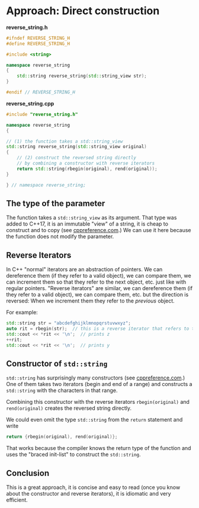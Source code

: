 # Approach: Direct construction

**reverse_string.h**
```cpp
#ifndef REVERSE_STRING_H
#define REVERSE_STRING_H

#include <string>

namespace reverse_string
{
    std::string reverse_string(std::string_view str);
}

#endif // REVERSE_STRING_H
```

**reverse_string.cpp**
```cpp
#include "reverse_string.h"

namespace reverse_string
{

// (1) the function takes a std::string_view
std::string reverse_string(std::string_view original)
{
    // (2) construct the reversed string directly
    // by combining a constructor with reverse iterators
    return std::string(rbegin(original), rend(original));
}

} // namespace reverse_string;
```

## The type of the parameter

The function takes a `std::string_view` as its argument.
That type was added to C++17, it is an immutable "view" of a string, it is cheap to construct and to copy (see [cppreference.com][cppref-stringview].)
We can use it here because the function does not modify the parameter.

## Reverse Iterators

In C++ "normal" iterators are an abstraction of pointers.
We can dereference them (if they refer to a valid object), we can compare them, we can increment them so that they refer to the next object, etc. just like with regular pointers.
"Reverse iterators" are similar, we can dereference them (if they refer to a valid object), we can compare them, etc. but the direction is reversed:
When we increment them they refer to the *previous* object.

For example:
```cpp
std::string str = "abcdefghijklmnopqrstuvwxyz";
auto rit = rbegin(str);  // this is a reverse iterator that refers to the last character
std::cout << *rit << '\n';  // prints z
++rit;
std::cout << *rit << '\n';  // prints y
```

## Constructor of `std::string`

`std::string` has surprisingly many constructors (see [cppreference.com][cppref-string-ctor].)
One of them takes two iterators (begin and end of a range) and constructs a `std::string` with the characters in that range.

Combining this constructor with the reverse iterators `rbegin(original)` and `rend(original)` creates the reversed string directly.

We could even omit the type `std::string` from the `return` statement and write
```cpp
return {rbegin(original), rend(original)};
```
That works because the compiler knows the return type of the function and uses the "braced init-list" to construct the `std::string`.

## Conclusion

This is a great approach, it is concise and easy to read (once you know about the constructor and reverse iterators), it is idiomatic and very efficient.

[cppref-stringview]: https://en.cppreference.com/w/cpp/string/basic_string_view
[cppref-string-ctor]: https://en.cppreference.com/w/cpp/string/basic_string/basic_string

